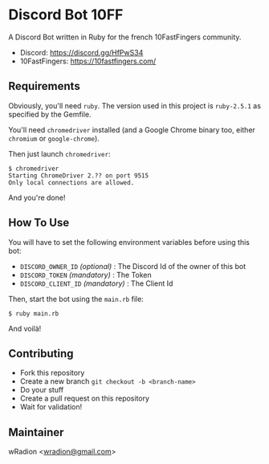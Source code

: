 Discord Bot 10FF
===============

A Discord Bot written in Ruby for the french 10FastFingers community.

- Discord: https://discord.gg/HfPwS34
- 10FastFingers: https://10fastfingers.com/

## Requirements

Obviously, you'll need `ruby`. The version used in this project is `ruby-2.5.1` as specified by the Gemfile.

You'll need `chromedriver` installed (and a Google Chrome binary too, either `chromium` or `google-chrome`).

Then just launch `chromedriver`:

```
$ chromedriver
Starting ChromeDriver 2.?? on port 9515
Only local connections are allowed.
```

And you're done!

## How To Use

You will have to set the following environment variables before using this bot:
- `DISCORD_OWNER_ID` _(optional)_ : The Discord Id of the owner of this bot
- `DISCORD_TOKEN` _(mandatory)_ : The Token
- `DISCORD_CLIENT_ID` _(mandatory)_ : The Client Id

Then, start the bot using the `main.rb` file:

```
$ ruby main.rb
```

And voilà!

## Contributing

- Fork this repository
- Create a new branch `git checkout -b <branch-name>`
- Do your stuff
- Create a pull request on this repository
- Wait for validation!

## Maintainer

wRadion <<wradion@gmail.com>>
